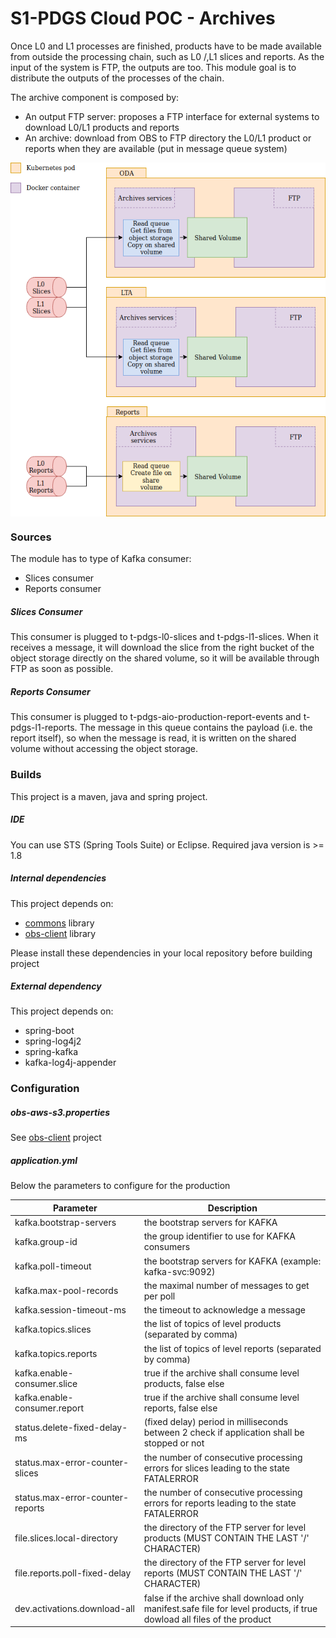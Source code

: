 S1-PDGS Cloud POC - Archives
============================

Once L0 and L1 processes are finished, products have to be made available from outside the processing chain, such as L0 /,L1 slices and reports. As the input of the system is FTP, the outputs are too.
This module goal is to distribute the outputs of the processes of the chain.

The archive component is composed by:
* An output FTP server: proposes a FTP interface for external systems to download L0/L1 products and reports
* An archive: download from OBS to FTP directory the L0/L1 product or reports when they are available (put in message queue system)

<div style="text-align:center"><img alt="tut" src="build/design_archives.png" align="center"/></div>


### Sources

The module has to type of Kafka consumer:
* Slices consumer
* Reports consumer

##### Slices Consumer
This consumer is plugged to t-pdgs-l0-slices and t-pdgs-l1-slices.
When it receives a message, it will download the slice from the right bucket of the object storage directly on the shared volume, so it will be available through FTP as soon as possible.

##### Reports Consumer
This consumer is plugged to t-pdgs-aio-production-report-events and t-pdgs-l1-reports.
The message in this queue contains the payload (i.e. the report itself), so when the message is read, it is written on the shared volume without accessing the object storage.

### Builds

This project is a maven, java and spring project.

##### IDE

You can use STS (Spring Tools Suite) or Eclipse.
Required java version is >= 1.8

##### Internal dependencies

This project depends on:
* [commons](https://conf.geohub.space/wo7/lib-commons) library
* [obs-client](https://conf.geohub.space/wo7/obs-sdk) library

Please install these dependencies in your local repository before building project

##### External dependency
This project depends on:
* spring-boot
* spring-log4j2
* spring-kafka
* kafka-log4j-appender
	
### Configuration

##### obs-aws-s3.properties
See [obs-client](https://conf.geohub.space/wo7/obs-sdk) project

##### application.yml
Below the parameters to configure for the production

Parameter                                        | Description
------------------------------------------------ | ------------- 
kafka.bootstrap-servers                          | the bootstrap servers for KAFKA
kafka.group-id                                   | the group identifier to use for KAFKA consumers
kafka.poll-timeout                               | the bootstrap servers for KAFKA (example: kafka-svc:9092)
kafka.max-pool-records                           | the maximal number of messages to get per poll
kafka.session-timeout-ms                         | the timeout to acknowledge a message
kafka.topics.slices                              | the list of topics of level products (separated by comma)
kafka.topics.reports                             | the list of topics of level reports (separated by comma)
kafka.enable-consumer.slice                      | true if the archive shall consume level products, false else
kafka.enable-consumer.report                     | true if the archive shall consume level reports, false else
status.delete-fixed-delay-ms                     | (fixed delay) period in milliseconds between 2 check if application shall be stopped or not
status.max-error-counter-slices                  | the number of consecutive processing errors for slices leading to the state FATALERROR
status.max-error-counter-reports                 | the number of consecutive processing errors for reports leading to the state FATALERROR
file.slices.local-directory                      | the directory of the FTP server for level products (MUST CONTAIN THE LAST '/' CHARACTER)
file.reports.poll-fixed-delay                    | the directory of the FTP server for level reports (MUST CONTAIN THE LAST '/' CHARACTER)
dev.activations.download-all     					| false if the archive shall download only manifest.safe file for level products, if true dowload all files of the product